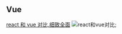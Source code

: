 ## Vue

[react 和 vue 对比,细致全面](https://juejin.cn/post/7344536653463207973?searchId=20241028100534501A3668BA5B77E9B947)
![react和vue对比](./react和vue全面对比.jpeg);
